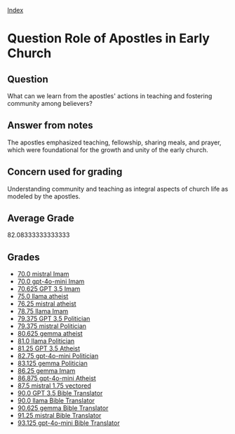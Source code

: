 
[Index](../../index.md)
# Question Role of Apostles in Early Church
## Question
What can we learn from the apostles' actions in teaching and fostering community among believers?

## Answer from notes
The apostles emphasized teaching, fellowship, sharing meals, and prayer, which were foundational for the growth and unity of the early church.

## Concern used for grading
Understanding community and teaching as integral aspects of church life as modeled by the apostles.

## Average Grade
82.08333333333333

## Grades
 * [70.0 mistral Imam](../answers/mistral_Imam/Role_of_Apostles_in_Early_Church.md)
 * [70.0 gpt-4o-mini Imam](../answers/gpt-4o-mini_Imam/Role_of_Apostles_in_Early_Church.md)
 * [70.625 GPT 3.5 Imam](../answers/GPT_3.5_Imam/Role_of_Apostles_in_Early_Church.md)
 * [75.0 llama atheist](../answers/llama_atheist/Role_of_Apostles_in_Early_Church.md)
 * [76.25 mistral atheist](../answers/mistral_atheist/Role_of_Apostles_in_Early_Church.md)
 * [78.75 llama Imam](../answers/llama_Imam/Role_of_Apostles_in_Early_Church.md)
 * [79.375 GPT 3.5 Politician](../answers/GPT_3.5_Politician/Role_of_Apostles_in_Early_Church.md)
 * [79.375 mistral Politician](../answers/mistral_Politician/Role_of_Apostles_in_Early_Church.md)
 * [80.625 gemma atheist](../answers/gemma_atheist/Role_of_Apostles_in_Early_Church.md)
 * [81.0 llama Politician](../answers/llama_Politician/Role_of_Apostles_in_Early_Church.md)
 * [81.25 GPT 3.5 Atheist](../answers/GPT_3.5_Atheist/Role_of_Apostles_in_Early_Church.md)
 * [82.75 gpt-4o-mini Politician](../answers/gpt-4o-mini_Politician/Role_of_Apostles_in_Early_Church.md)
 * [83.125 gemma Politician](../answers/gemma_Politician/Role_of_Apostles_in_Early_Church.md)
 * [86.25 gemma Imam](../answers/gemma_Imam/Role_of_Apostles_in_Early_Church.md)
 * [86.875 gpt-4o-mini Atheist](../answers/gpt-4o-mini_Atheist/Role_of_Apostles_in_Early_Church.md)
 * [87.5 mistral 1.75 vectored](../answers/mistral_1.75_vectored/Role_of_Apostles_in_Early_Church.md)
 * [90.0 GPT 3.5 Bible Translator](../answers/GPT_3.5_Bible_Translator/Role_of_Apostles_in_Early_Church.md)
 * [90.0 llama Bible Translator](../answers/llama_Bible_Translator/Role_of_Apostles_in_Early_Church.md)
 * [90.625 gemma Bible Translator](../answers/gemma_Bible_Translator/Role_of_Apostles_in_Early_Church.md)
 * [91.25 mistral Bible Translator](../answers/mistral_Bible_Translator/Role_of_Apostles_in_Early_Church.md)
 * [93.125 gpt-4o-mini Bible Translator](../answers/gpt-4o-mini_Bible_Translator/Role_of_Apostles_in_Early_Church.md)
